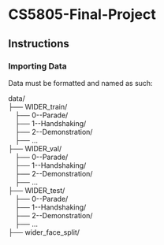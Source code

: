# CS5805-Final-Project

## Instructions

### Importing Data

Data must be formatted and named as such:

data/ <br />
├── WIDER_train/ <br />
&emsp;├── 0--Parade/ <br />
&emsp;├── 1--Handshaking/ <br />
&emsp;├── 2--Demonstration/ <br />
&emsp;├── ... <br />
├── WIDER_val/ <br />
&emsp;├── 0--Parade/ <br />
&emsp;├── 1--Handshaking/ <br />
&emsp;├── 2--Demonstration/ <br />
&emsp;├── ... <br />
├── WIDER_test/ <br />
&emsp;├── 0--Parade/ <br />
&emsp;├── 1--Handshaking/ <br />
&emsp;├── 2--Demonstration/ <br />
&emsp;├── ... <br />
├── wider_face_split/ <br />

